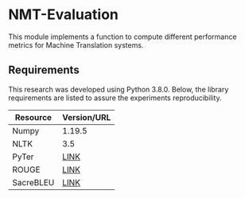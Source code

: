 # NMT-Evaluation

This module implements a function to compute different performance metrics for Machine Translation systems.

## Requirements
This research was developed using Python 3.8.0. Below, the library requirements are listed to assure the experiments reproducibility.

| Resource | Version/URL |
| ------------- | ------------- |
| Numpy | 1.19.5 |
| NLTK | 3.5 |
| PyTer | [LINK](https://github.com/BramVanroy/pyter) |
| ROUGE | [LINK](https://github.com/google/seq2seq/blob/master/seq2seq/metrics/rouge.py) |
| SacreBLEU | [LINK](https://github.com/mjpost/sacrebleu) |
